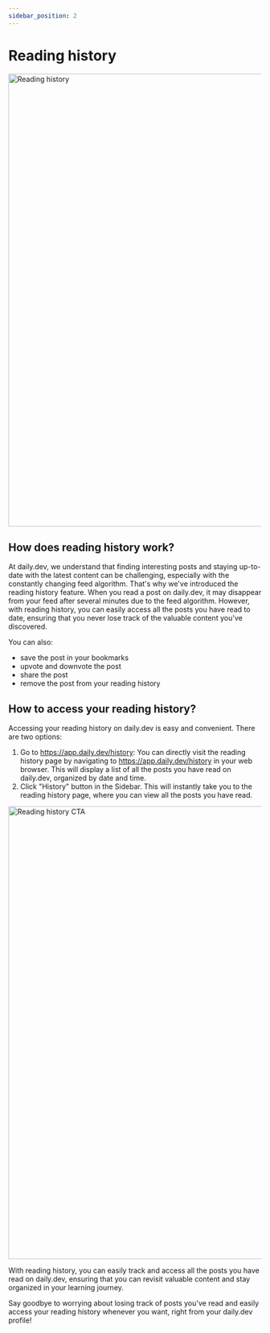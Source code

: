 ```yaml
---
sidebar_position: 2
---
```


# Reading history

<img src="https://daily-now-res.cloudinary.com/image/upload/v1724396491/docs-v2/5b31c20a-903e-4e42-8e26-70b45993a31e.png" alt='Reading history' width="900" height="900" />

## How does reading history work?

At daily.dev, we understand that finding interesting posts and staying up-to-date with the latest content can be challenging, especially with the constantly changing feed algorithm. That's why we've introduced the reading history feature. When you read a post on daily.dev, it may disappear from your feed after several minutes due to the feed algorithm. However, with reading history, you can easily access all the posts you have read to date, ensuring that you never lose track of the valuable content you've discovered.

You can also:
- save the post in your bookmarks
- upvote and downvote the post
- share the post
- remove the post from your reading history

## How to access your reading history?

Accessing your reading history on daily.dev is easy and convenient. There are two options:

1. Go to https://app.daily.dev/history: You can directly visit the reading history page by navigating to https://app.daily.dev/history in your web browser. This will display a list of all the posts you have read on daily.dev, organized by date and time.
2. Click "History" button in the Sidebar. This will instantly take you to the reading history page, where you can view all the posts you have read.


<img src="
https://daily-now-res.cloudinary.com/image/upload/v1724396047/docs-v2/56849ac9-ba34-4c92-9f67-5ac48635a040.png" alt='Reading history CTA' width="900" height="900" />


With reading history, you can easily track and access all the posts you have read on daily.dev, ensuring that you can revisit valuable content and stay organized in your learning journey. 

Say goodbye to worrying about losing track of posts you've read and easily access your reading history whenever you want, right from your daily.dev profile!

